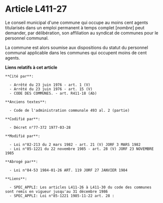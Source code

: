 # Article L411-27

Le conseil municipal d'une commune qui occupe au moins cent agents titularisés dans un emploi permanent à temps complet
[*nombre*] peut demander, par délibération, son affiliation au syndicat de communes pour le personnel communal.

La commune est alors soumise aux dispositions du statut du personnel communal applicable dans les communes qui occupent moins
de cent agents.

**Liens relatifs à cet article**

	**Cité par**:

	  - Arrêté du 23 juin 1976 - art. 1 (V)
	  - Arrêté du 23 juin 1976 - art. 15 (V)
	  - CODE DES COMMUNES. - art. R411-18 (Ab)

	**Anciens textes**:

	  - Code de l'administration communale 493 al. 2 (partie)

	**Codifié par**:

	  - Décret n°77-372 1977-03-28

	**Modifié par**:

	  - Loi n°82-213 du 2 mars 1982 - art. 21 (V) JORF 3 MARS 1982
	  - Loi n°85-1221 du 22 novembre 1985 - art. 28 (V) JORF 23 NOVEMBRE 1985

	**Abrogé par**:

	  - Loi n°84-53 1984-01-26 ART. 119 JORF 27 JANVIER 1984

	**Liens**:

	  - SPEC_APPLI: Les articles L411-26 à L411-30 du code des communes sont remis en vigueur jusqu'au 31 décembre 1986
	  - SPEC_APPLI: Loi n°85-1221 1985-11-22 art. 28 :
